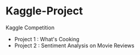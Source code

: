# Kaggle-Project
Kaggle Competition

* Project 1 : What's Cooking
* Project 2 : Sentiment Analysis on Movie Reviews
